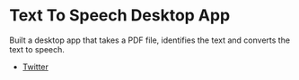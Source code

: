 # Text To Speech Desktop App

Built a desktop app that takes a PDF file, identifies the text and converts the text to speech.

- [Twitter](https://twitter.com/ugo_codes)